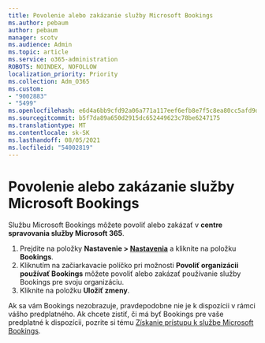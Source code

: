 ```yaml
---
title: Povolenie alebo zakázanie služby Microsoft Bookings
ms.author: pebaum
author: pebaum
manager: scotv
ms.audience: Admin
ms.topic: article
ms.service: o365-administration
ROBOTS: NOINDEX, NOFOLLOW
localization_priority: Priority
ms.collection: Adm_O365
ms.custom:
- "9002883"
- "5499"
ms.openlocfilehash: e6d4a6bb9cfd92a06a771a117eef6efb8e7f5c8ea80cc5afd9daa619f4bd3079
ms.sourcegitcommit: b5f7da89a650d2915dc652449623c78be6247175
ms.translationtype: MT
ms.contentlocale: sk-SK
ms.lasthandoff: 08/05/2021
ms.locfileid: "54002819"
---
```

# <a name="enable-or-disable-microsoft-bookings"></a>Povolenie alebo zakázanie služby Microsoft Bookings

Službu Microsoft Bookings môžete povoliť alebo zakázať v **centre spravovania služby Microsoft 365**.

1. Prejdite na položky **Nastavenie > [Nastavenia](https://admin.microsoft.com/Adminportal/Home?source=applauncher#/Settings/Services)** a kliknite na položku **Bookings**.
2. Kliknutím na začiarkavacie políčko pri možnosti **Povoliť organizácii používať Bookings** môžete povoliť alebo zakázať používanie služby Bookings pre svoju organizáciu.
3. Kliknite na položku **Uložiť zmeny**.

Ak sa vám Bookings nezobrazuje, pravdepodobne nie je k dispozícii v rámci vášho predplatného. Ak chcete zistiť, či má byť Bookings pre vaše predplatné k dispozícii, pozrite si tému [Získanie prístupu k službe Microsoft Bookings](https://support.microsoft.com/en-us/office/get-access-to-microsoft-bookings-5382dc07-aaa5-45c9-8767-502333b214ce).
